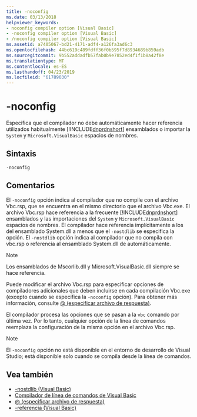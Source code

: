 ```yaml
---
title: -noconfig
ms.date: 03/13/2018
helpviewer_keywords:
- noconfig compiler option [Visual Basic]
- -noconfig compiler option [Visual Basic]
- /noconfig compiler option [Visual Basic]
ms.assetid: a7405067-bd21-4171-adf4-a126fa3ad6c3
ms.openlocfilehash: 44bc619c489fdff36f0b595f7d8934689b859adb
ms.sourcegitcommit: 9b552addadfb57fab0b9e7852ed4f1f1b8a42f8e
ms.translationtype: MT
ms.contentlocale: es-ES
ms.lasthandoff: 04/23/2019
ms.locfileid: "61789030"
---
```

# <a name="-noconfig"></a>-noconfig
Especifica que el compilador no debe automáticamente hacer referencia utilizados habitualmente [!INCLUDE[dnprdnshort](~/includes/dnprdnshort-md.md)] ensamblados o importar la `System` y `Microsoft.VisualBasic` espacios de nombres.  
  
## <a name="syntax"></a>Sintaxis  
  
```  
-noconfig  
```  
  
## <a name="remarks"></a>Comentarios  
 El `-noconfig` opción indica al compilador que no compile con el archivo Vbc.rsp, que se encuentra en el mismo directorio que el archivo Vbc.exe. El archivo Vbc.rsp hace referencia a la frecuente [!INCLUDE[dnprdnshort](~/includes/dnprdnshort-md.md)] ensamblados y las importaciones del `System` y `Microsoft.VisualBasic` espacios de nombres. El compilador hace referencia implícitamente a los del ensamblado System.dll a menos que el `-nostdlib` se especifica la opción. El `-nostdlib` opción indica al compilador que no compila con vbc.rsp o referencia al ensamblado System.dll de automáticamente.  
  
> [!NOTE]
>  Los ensamblados de Mscorlib.dll y Microsoft.VisualBasic.dll siempre se hace referencia.  
  
 Puede modificar el archivo Vbc.rsp para especificar opciones de compiladores adicionales que deben incluirse en cada compilación Vbc.exe (excepto cuando se especifica la `-noconfig` opción). Para obtener más información, consulte [@ (especificar archivo de respuesta)](../../../visual-basic/reference/command-line-compiler/specify-response-file.md).  
  
 El compilador procesa las opciones que se pasan a la `vbc` comando por última vez. Por lo tanto, cualquier opción de la línea de comandos reemplaza la configuración de la misma opción en el archivo Vbc.rsp.  
  
> [!NOTE]
>  El `-noconfig` opción no está disponible en el entorno de desarrollo de Visual Studio; está disponible solo cuando se compila desde la línea de comandos.  
  
## <a name="see-also"></a>Vea también

- [-nostdlib (Visual Basic)](../../../visual-basic/reference/command-line-compiler/nostdlib.md)
- [Compilador de línea de comandos de Visual Basic](../../../visual-basic/reference/command-line-compiler/index.md)
- [@ (especificar archivo de respuesta)](../../../visual-basic/reference/command-line-compiler/specify-response-file.md)
- [-referencia (Visual Basic)](../../../visual-basic/reference/command-line-compiler/reference.md)
